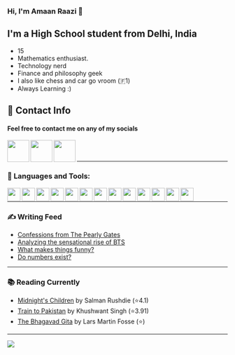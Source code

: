 ### Hi, I'm Amaan Raazi 👋 



## I'm a High School student from Delhi, India

- 15
- Mathematics enthusiast.
- Technology nerd
- Finance and philosophy geek
- I also like chess and car go vroom (🇫1️)
- Always Learning :)


## 📝 Contact Info

#### Feel free to contact me on any of my socials
[<img align="left"  width="50px" height="50px" src="https://cdn.jsdelivr.net/npm/simple-icons@v3/icons/medium.svg" />][essays]
[<img align="left"  width="50px" height="50px" src="https://cdn.jsdelivr.net/npm/simple-icons@v3/icons/instagram.svg" />][instagram]
[<img align="left"  width="50px" height="50px" src="https://cdn.jsdelivr.net/npm/simple-icons@v3/icons/gmail.svg" />][email]
<br>
<br>

---
### 🔨 Languages and Tools:
<img align="left"  width="30px" src="https://cdn.jsdelivr.net/npm/simple-icons@v3/icons/notion.svg" />
<img align="left"  width="30px" src="https://cdn.jsdelivr.net/npm/simple-icons@v3/icons/windows.svg" />
<img align="left"  width="30px" src="https://cdn.jsdelivr.net/npm/simple-icons@v3/icons/linux.svg" />
<img align="left"  width="30px" src="https://cdn.jsdelivr.net/npm/simple-icons@v3/icons/android.svg" />
<img align="left"  width="30px" src="https://cdn.jsdelivr.net/npm/simple-icons@v3/icons/html5.svg" />
<img align="left"  width="30px" src="https://cdn.jsdelivr.net/npm/simple-icons@v3/icons/css3.svg" />
<img align="left"  width="30px" src="https://cdn.jsdelivr.net/npm/simple-icons@v3/icons/javascript.svg" />
<img align="left"  width="30px" src="https://cdn.jsdelivr.net/npm/simple-icons@v3/icons/python.svg" />
<img align="left"  width="30px" src="https://cdn.jsdelivr.net/npm/simple-icons@v3/icons/jupyter.svg" />
<img align="left"  width="30px" src="https://cdn.jsdelivr.net/npm/simple-icons@v3/icons/git.svg" />
<img align="left"  width="30px" src="https://cdn.jsdelivr.net/npm/simple-icons@v3/icons/github.svg" />
<img align="left"  width="30px" src="https://cdn.jsdelivr.net/npm/simple-icons@v3/icons/jetbrains.svg" />
<img align="left"  width="30px" src="https://cdn.jsdelivr.net/npm/simple-icons@v3/icons/pycharm.svg" />
<br>

---

### ✍ Writing Feed
<!-- MEDIUM-LIST:START -->
- [Confessions from The Pearly Gates](https://amaanraazi.medium.com/confessions-from-the-pearly-gates-a2abc84fa678?source=rss-74ba5cbcf80a------2)
- [Analyzing the sensational rise of BTS](https://amaanraazi.medium.com/analyzing-the-sensational-rise-of-bts-b5092ca0d47f?source=rss-74ba5cbcf80a------2)
- [What makes things funny?](https://amaanraazi.medium.com/what-makes-things-funny-12702cfe194e?source=rss-74ba5cbcf80a------2)
- [Do numbers exist?](https://amaanraazi.medium.com/do-numbers-exist-2bf013c3571c?source=rss-74ba5cbcf80a------2)
<!-- MEDIUM-LIST:END -->

---
### 📚 Reading Currently
<!-- GOODREADS-LIST:START -->
- [Midnight&apos;s Children](https://www.goodreads.com/review/show/4022114749?utm_medium=api&utm_source=rss) by Salman Rushdie (⭐️4.1)
- [Train to Pakistan](https://www.goodreads.com/review/show/3953505621?utm_medium=api&utm_source=rss) by Khushwant Singh (⭐️3.91)
- [The Bhagavad Gita](https://www.goodreads.com/review/show/3953503409?utm_medium=api&utm_source=rss) by Lars Martin Fosse (⭐️)
<!-- GOODREADS-LIST:END -->
----

<a href="https://github.com/amr-raazi">
<img src="https://github-readme-stats.vercel.app/api?username=amr-raazi&show_icons=true&hide_border=true&theme=onedark" />
</a>

[email]: mailto:utrebsto@gmail.com
[essays]: https://medium.com/@amaanraazi
[instagram]: https://www.instagram.com/amr_raazi/
